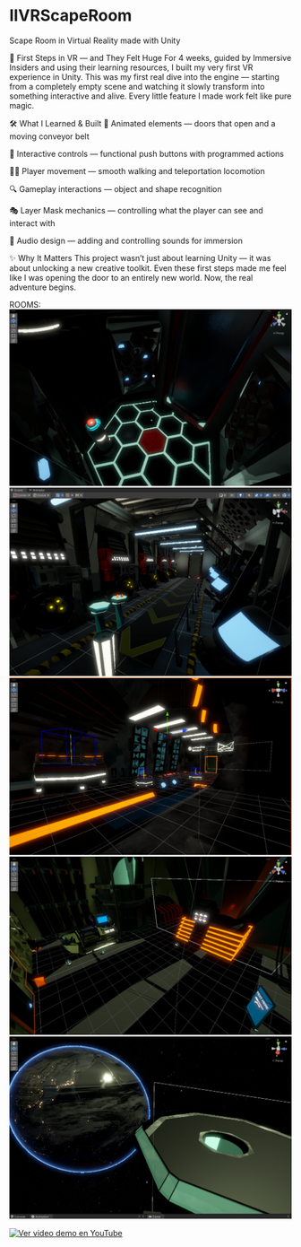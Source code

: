 # IIVRScapeRoom
Scape Room in Virtual Reality made with Unity

🚀 First Steps in VR — and They Felt Huge
For 4 weeks, guided by Immersive Insiders and using their learning resources, I built my very first VR experience in Unity.
This was my first real dive into the engine — starting from a completely empty scene and watching it slowly transform into something interactive and alive.
Every little feature I made work felt like pure magic.

🛠 What I Learned & Built
🚪 Animated elements — doors that open and a moving conveyor belt

🔘 Interactive controls — functional push buttons with programmed actions

🚶‍♂️ Player movement — smooth walking and teleportation locomotion

🔍 Gameplay interactions — object and shape recognition

🎭 Layer Mask mechanics — controlling what the player can see and interact with

🎵 Audio design — adding and controlling sounds for immersion

✨ Why It Matters
This project wasn’t just about learning Unity — it was about unlocking a new creative toolkit.
Even these first steps made me feel like I was opening the door to an entirely new world.
Now, the real adventure begins.

ROOMS:
![ROOM0](ROOM0.png)
![ROOM1](ROOM1.png)
![ROOM2](ROOM2.png)
![ROOM3](ROOM3.png)
![OUTSIDE](OUTSIDE.png)

[![Ver video demo en YouTube](https://img.youtube.com/vi/QYtee3HFseY/maxresdefault.jpg)](https://youtu.be/QYtee3HFseY)
